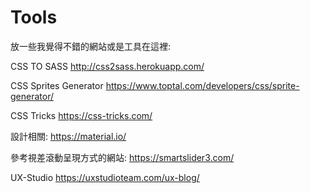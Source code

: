 # Tools
放一些我覺得不錯的網站或是工具在這裡:

CSS TO SASS
http://css2sass.herokuapp.com/

CSS Sprites Generator
https://www.toptal.com/developers/css/sprite-generator/

CSS Tricks
https://css-tricks.com/

設計相關:
https://material.io/

參考視差滾動呈現方式的網站:
https://smartslider3.com/

UX-Studio
https://uxstudioteam.com/ux-blog/
